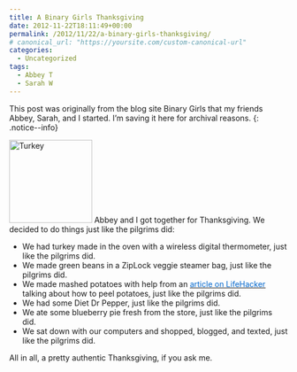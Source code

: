 ```yaml
---
title: A Binary Girls Thanksgiving
date: 2012-11-22T18:11:49+00:00
permalink: /2012/11/22/a-binary-girls-thanksgiving/
# canonical_url: "https://yoursite.com/custom-canonical-url"
categories:
  - Uncategorized
tags:
  - Abbey T
  - Sarah W
---
```


This post was originally from the blog site Binary Girls that my friends Abbey, Sarah, and I started. I’m saving it here for archival reasons.
{: .notice--info} 

<img class="alignright wp-image-294 size-full" src="/assets/images/turkey-150x150.jpg" alt="Turkey" width="150" height="150" /> Abbey and I got together for Thanksgiving. We decided to do things just like the pilgrims did:

  * We had turkey made in the oven with a wireless digital thermometer, just like the pilgrims did.
  * We made green beans in a ZipLock veggie steamer bag, just like the pilgrims did.
  * We made mashed potatoes with help from an [<u><span style="color: #0066cc;">article on LifeHacker</span></u>](http://lifehacker.com/5961541/save-time-by-peeling-a-potato-with-your-bare-hands) talking about how to peel potatoes, just like the pilgrims did.
  * We had some Diet Dr Pepper, just like the pilgrims did.
  * We ate some blueberry pie fresh from the store, just like the pilgrims did.
  * We sat down with our computers and shopped, blogged, and texted, just like the pilgrims did.

All in all, a pretty authentic Thanksgiving, if you ask me.